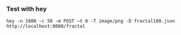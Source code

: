 ### Test with hey
```
hey -n 1000 -c 50 -m POST –t 0 -T image/png -D fractal100.json http://localhost:8080/fractal
```
